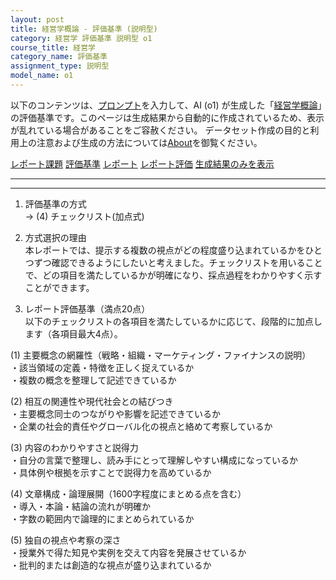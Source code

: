 ```yaml
---
layout: post
title: 経営学概論 - 評価基準 (説明型)
category: 経営学 評価基準 説明型 o1
course_title: 経営学
category_name: 評価基準
assignment_type: 説明型
model_name: o1
---
```


以下のコンテンツは、[プロンプト](https://github.com/takedatoshiyuki/synthetic_assignments/tree/main/generated/経営学/o1/prompt_評価基準-説明型.md)を入力して、AI (o1) が生成した「[経営学概論](/contents/経営学/)」の評価基準です。このページは生成結果から自動的に作成されているため、表示が乱れている場合があることをご容赦ください。
データセット作成の目的と利用上の注意および生成の方法については[About](/About)を御覧ください。

[レポート課題](../レポート課題-説明型)
[評価基準](../評価基準-説明型)
[レポート](../レポート-説明型)
[レポート評価](../レポート評価-説明型)
[生成結果のみを表示](https://github.com/takedatoshiyuki/synthetic_assignments/tree/main/generated/経営学/o1/評価基準-説明型.md)
  

***
***
  
1. 評価基準の方式  
→ (4) チェックリスト(加点式)

2. 方式選択の理由  
本レポートでは、提示する複数の視点がどの程度盛り込まれているかをひとつずつ確認できるようにしたいと考えました。チェックリストを用いることで、どの項目を満たしているかが明確になり、採点過程をわかりやすく示すことができます。

3. レポート評価基準（満点20点）  
以下のチェックリストの各項目を満たしているかに応じて、段階的に加点します（各項目最大4点）。

(1) 主要概念の網羅性（戦略・組織・マーケティング・ファイナンスの説明）  
・該当領域の定義・特徴を正しく捉えているか  
・複数の概念を整理して記述できているか  

(2) 相互の関連性や現代社会との結びつき  
・主要概念同士のつながりや影響を記述できているか  
・企業の社会的責任やグローバル化の視点と絡めて考察しているか  

(3) 内容のわかりやすさと説得力  
・自分の言葉で整理し、読み手にとって理解しやすい構成になっているか  
・具体例や根拠を示すことで説得力を高めているか  

(4) 文章構成・論理展開（1600字程度にまとめる点を含む）  
・導入・本論・結論の流れが明確か  
・字数の範囲内で論理的にまとめられているか  

(5) 独自の視点や考察の深さ  
・授業外で得た知見や実例を交えて内容を発展させているか  
・批判的または創造的な視点が盛り込まれているか
